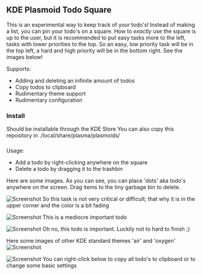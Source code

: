 ## KDE Plasmoid Todo Square

This is an experimental way to keep track of your todo's! Instead of making a
list, you can pin your todo's on a square. How to _exactly_ use the square is up
to the user, but it is recommended to put easy tasks more to the left, tasks with
lower priorities to the top. So an easy, low priority task will be in the top left,
a hard and high priority will be in the bottom right. See the images below!

Supports:
* Adding and deleting an infinite amount of todos
* Copy todos to clipboard
* Rudimentary theme support
* Rudimentary configuration

### Install
Should be installable through the KDE Store
You can also copy this repository in ./local/share/plasma/plasmoids/

###
Usage:
* Add a todo by right-clicking anywhere on the square
* Delete a todo by dragging it to the trashbin

Here are some images. As you can see, you can place 'dots' aka todo's anywhere
on the screen. Drag items to the tiny garbage bin to delete. 

![Screenshot](https://robinkrens.nl/plasmoids/plasmoid-todosquare1.png "screenshot")
So this task is not very critical or difficult; that why it is in the upper corner
and the color is a bit fading

![Screenshot](https://robinkrens.nl/plasmoids/plasmoid-todosquare4.png "screenshot")
This is a mediocre important todo

![Screenshot](https://robinkrens.nl/plasmoids/plasmoid-todosquare5.png "screenshot")
Oh no, this todo is important. Luckily not to hard to finish ;)

Here some images of other KDE standard themes 'air' and 'oxygen'
![Screenshot](https://robinkrens.nl/plasmoids/plasmoid-todosquare2.png "screenshot")

![Screenshot](https://robinkrens.nl/plasmoids/plasmoid-todosquare6.png "screenshot")
You can right-click below to copy all todo's to clipboard or to change some basic
settings
